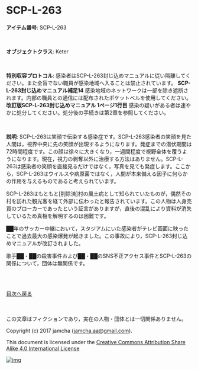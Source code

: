# SCP-L-263

**アイテム番号**: SCP-L-263  

<br>  

**オブジェクトクラス**: Keter  

<br>  

**特別収容プロトコル**: 感染者はSCP-L-263封じ込めマニュアルに従い隔離してください。また全盲でない職員が感染地域へ入ることは禁止されています。 **SCP-L-263封じ込めマニュアル補足14** 感染地域のネットワークは一部を除き遮断されます。内部の職員との通信には配布されたポケットベルを使用してください。 **改訂版SCP-L-263封じ込めマニュアル 1ページ1行目** 感染の疑いがある者は速やかに処分してください。処分後の手続きは第2章を参照してください。  

<br>  

**説明**: SCP-L-263は笑顔で伝染する感染症です。SCP-L-263感染者の笑顔を見た人間は，視界中央に先の笑顔が出現するようになります。発症までの潜伏期間は72時間程度です。この顔は徐々に大きくなり，一週間程度で視野全体を覆うようになります。現在，視力の剥奪以外に治療する方法はありません。SCP-L-263は感染者の笑顔を直接見るだけではなく，写真を見ても発症します。ここから，SCP-L-263はウイルスや病原菌ではなく，人間が本来備える因子に何らかの作用を与えるものであると考えられています。  

SCP-L-263はもともと[削除済]村の風土病として知られていたものが，偶然その村を訪れた観光客を経て外部に伝わったと報告されています。この人物は人身売買のブローカーであったという証言がありますが，直後の混乱により資料が消失しているため真相を解明するのは困難です。  

██年のサッカー中継において，スタジアムにいた感染者がテレビ画面に映ったことで過去最大の感染爆発が起きました。この事故により，SCP-L-263封じ込めマニュアルが改訂されました。  

歌手██・██の殺害事件および██・██のSNS不正アクセス事件とSCP-L-263の関係について，団体は無関係です。  

<br>  
<br>  

[目次へ戻る](https://github.com/jamcha-aa/SCP/blob/master/README.md)  

<br>  
<br>  
この文章はフィクションであり，実在の人物・団体とは一切関係ありません。  

Copyright (c) 2017 jamcha (jamcha.aa@gmail.com).  

This document is licensed under the [Creative Commons Attribution Share Alike 4.0 International License](http://creativecommons.org/licenses/by-sa/4.0/deed)  

[![img](http://i.creativecommons.org/l/by-sa/3.0/80x15.png)](http://creativecommons.org/licenses/by-sa/4.0/deed)